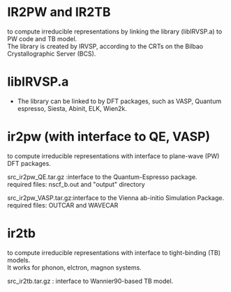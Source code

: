 # IR2PW and IR2TB
to compute irreducible representations by linking the library (libIRVSP.a) to PW code and TB model.</br>
The library is created by IRVSP, according to the CRTs on the Bilbao Crystallographic Server (BCS).

# libIRVSP.a 
* The library can be linked to by DFT packages, such as VASP, Quantum espresso, Siesta, Abinit, ELK, Wien2k.

# ir2pw (with interface to QE, VASP)
to compute irreducible representations with interface to plane-wave (PW) DFT packages.

src_ir2pw_QE.tar.gz  :interface to the Quantum-Espresso package.</br>
required files: nscf_b.out and "output" directory
                      

src_ir2pw_VASP.tar.gz:interface to the Vienna ab-initio Simulation Package.</br>
required files: OUTCAR and WAVECAR


# ir2tb
to compute irreducible representations with interface to tight-binding (TB) models. </br>
It works for phonon, elctron, magnon systems.

src_ir2tb.tar.gz : interface to Wannier90-based TB model.
                     
